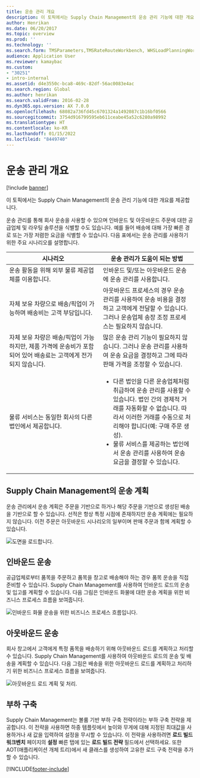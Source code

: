 ```yaml
---
title: 운송 관리 개요
description: 이 토픽에서는 Supply Chain Management의 운송 관리 기능에 대한 개요를 제공합니다.
author: Henrikan
ms.date: 06/20/2017
ms.topic: overview
ms.prod: ''
ms.technology: ''
ms.search.form: TMSParameters,TMSRateRouteWorkbench, WHSLoadPlanningWorkbench, TMSLoadBuildTemplateApply, WHSLoadTemplate, TMSTransportationStatus, TMSLoadSeal, TMSLoadBuildProposal, TMSLoadBuildWorkbench, TMSLoadBuildStrategy, TMSLoadBuildStrategyAttributeValue
audience: Application User
ms.reviewer: kamaybac
ms.custom:
- "30251"
- intro-internal
ms.assetid: d4e3550c-bca8-469c-82df-56ac0083e4ac
ms.search.region: Global
ms.author: henrikan
ms.search.validFrom: 2016-02-28
ms.dyn365.ops.version: AX 7.0.0
ms.openlocfilehash: 68082a736fd45c6701324a1492087c1b16bf0566
ms.sourcegitcommit: 3754d916799595eb611ceabe45a52c6280a98992
ms.translationtype: HT
ms.contentlocale: ko-KR
ms.lasthandoff: 01/15/2022
ms.locfileid: "8449740"
---
```

# <a name="transportation-management-overview"></a>운송 관리 개요

[!include [banner](../includes/banner.md)]

이 토픽에서는 Supply Chain Management의 운송 관리 기능에 대한 개요를 제공합니다.

운송 관리를 통해 회사 운송을 사용할 수 있으며 인바운드 및 아웃바운드 주문에 대한 공급업체 및 라우팅 솔루션을 식별할 수도 있습니다. 예를 들어 배송에 대해 가장 빠른 경로 또는 가장 저렴한 요금을 식별할 수 있습니다. 다음 표에서는 운송 관리를 사용하기 위한 주요 시나리오를 설명합니다.

<table>
<colgroup>
<col width="50%" />
<col width="50%" />
</colgroup>
<thead>
<tr class="header">
<th>시나리오</th>
<th>운송 관리가 도움이 되는 방법</th>
</tr>
</thead>
<tbody>
<tr class="odd">
<td>운송 활동을 위해 외부 물류 제공업체를 이용합니다.</td>
<td>인바운드 및/또는 아웃바운드 운송에 운송 관리를 사용합니다.</td>
</tr>
<tr class="even">
<td>자체 보유 차량으로 배송/픽업이 가능하며 배송비는 고객 부담입니다.</td>
<td>아웃바운드 프로세스의 경우 운송 관리를 사용하여 운송 비용을 결정하고 고객에게 전달할 수 있습니다. 그러나 운송업체 송장 조정 프로세스는 필요하지 않습니다.</td>
</tr>
<tr class="odd">
<td>자체 보유 차량은 배송/픽업이 가능하지만, 제품 가격에 운송비가 포함되어 있어 배송료는 고객에게 전가되지 않습니다.</td>
<td>많은 운송 관리 기능이 필요하지 않습니다. 그러나 운송 관리를 사용하여 운송 요금을 결정하고 그에 따라 판매 가격을 조정할 수 있습니다.</td>
</tr>
<tr class="even">
<td>물류 서비스는 동일한 회사의 다른 법인에서 제공합니다.</td>
<td><ul>
<li>다른 법인을 다른 운송업체처럼 취급하여 운송 관리를 사용할 수 있습니다. 법인 간의 경제적 거래를 자동화할 수 없습니다. 따라서 이러한 거래를 수동으로 처리해야 합니다(예: 구매 주문 생성).</li>
<li>물류 서비스를 제공하는 법인에서 운송 관리를 사용하여 운송 요금을 결정할 수 있습니다.</li>
</ul></td>
</tr>
</tbody>
</table>

## <a name="planning-transportation-in-supply-chain-management"></a>Supply Chain Management의 운송 계획
운송 관리에서 운송 계획은 주문을 기반으로 하거나 해당 주문을 기반으로 생성된 배송을 기반으로 할 수 있습니다. 선적은 항상 특정 시점에 존재하지만 운송 계획에는 필요하지 않습니다. 이전 주문은 아웃바운드 시나리오의 일부이며 판매 주문과 함께 계획할 수 있습니다. 

![도면을 로드합니다.](./media/Load-drawing1-1024x477.jpg)

## <a name="inbound-transportation"></a>인바운드 운송
공급업체로부터 품목을 주문하고 품목을 창고로 배송해야 하는 경우 품목 운송을 직접 준비할 수 있습니다. Supply Chain Management를 사용하여 인바운드 로드의 운송 및 입고를 계획할 수 있습니다. 다음 그림은 인바운드 화물에 대한 운송 계획을 위한 비즈니스 프로세스 흐름을 보여줍니다. 

![인바운드 화물 운송을 위한 비즈니스 프로세스 흐름입니다.](./media/Businessprocessflowforinboundloadtransportation.jpg)

## <a name="outbound-transportation"></a>아웃바운드 운송
회사 창고에서 고객에게 특정 품목을 배송하기 위해 아웃바운드 로드를 계획하고 처리할 수 있습니다. Supply Chain Management를 사용하여 아웃바운드 로드의 운송 및 배송을 계획할 수 있습니다. 다음 그림은 배송을 위한 아웃바운드 로드를 계획하고 처리하기 위한 비즈니스 프로세스 흐름을 보여줍니다. 

![아웃바운드 로드 계획 및 처리.](./media/Planningandprocessingoutboundloads.jpg)

## <a name="load-building"></a>부하 구축
Supply Chain Management는 볼륨 기반 부하 구축 전략이라는 부하 구축 전략을 제공합니다. 이 전략을 사용하면 하중 템플릿에서 높이와 무게에 대해 지정된 최대값을 사용하거나 새 값을 입력하여 설정을 무시할 수 있습니다. 이 전략을 사용하려면 **로드 빌드 워크벤치** 페이지의 **설정** 빠른 탭에 있는 **로드 빌드 전략** 필드에서 선택하세요. 또한 AOT(애플리케이션 개체 트리)에서 새 클래스를 생성하여 고유한 로드 구축 전략을 추가할 수 있습니다.





[!INCLUDE[footer-include](../../includes/footer-banner.md)]